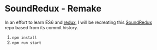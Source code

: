 # SoundRedux - Remake

In an effort to learn ES6 and [redux](https://github.com/reactjs/redux), I will be recreating this [SoundRedux](https://github.com/andrewngu/sound-redux/) repo based from its commit history.

1. `npm install`
2. `npm run start`

